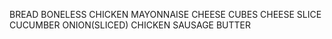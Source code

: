BREAD
BONELESS CHICKEN
MAYONNAISE
CHEESE CUBES
CHEESE SLICE
CUCUMBER
ONION(SLICED)
CHICKEN SAUSAGE
BUTTER